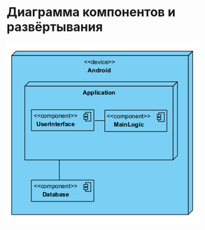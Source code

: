 # Диаграмма компонентов и развёртывания  

![Диаграмма компонентов и развёртывания](images/diagram_deployment.png) 
